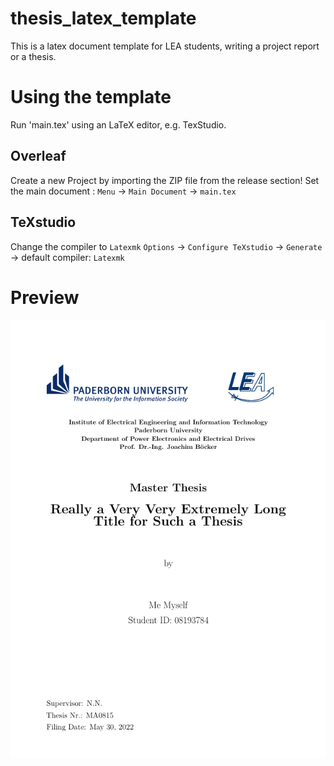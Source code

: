 # thesis_latex_template
This is a latex document template for LEA students, writing a project report or a thesis.

# Using the template
Run 'main.tex' using an LaTeX editor, e.g. TexStudio.

## Overleaf
Create a new Project by importing the ZIP file from the release section!
Set the main document :
`Menu` -> `Main Document` -> `main.tex`

## TeXstudio
Change the compiler to `Latexmk`
`Options` -> `Configure TeXstudio` -> `Generate` -> default compiler: `Latexmk`

# Preview
![](first_page.png)
